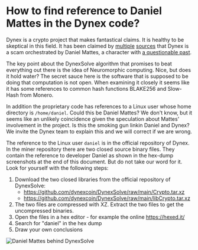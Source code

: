 # How to find reference to Daniel Mattes in the Dynex code?

Dynex is a crypto project that makes fantastical claims. It is healthy to be skeptical in this field. It has been claimed by
<a href="https://www.youtube.com/watch?v=VecEvumSRts">multiple</a> <a href="https://twitter.com/ScamPatrol12/status/1626088064698441728">sources</a>
that Dynex is a scam orchestrated by Daniel Mattes, a character with <a href="https://www.reuters.com/article/us-sec-jumio-mattes-idUSKCN1RE260">a questionable past</a>.

The key point about the DynexSolve algorithm that promises to beat everything out there is the idea of Neuromorphic computing. Nice, but does it hold water?
The secret sauce here is the software that is supposed to be doing that computation is not open. When examining it closely it seems like it has some
references to common hash functions BLAKE256 and Slow-Hash from Monero. 

In addition the proprietary code has references to a Linux user whose home directory is `/home/daniel`. Could this be Daniel Mattes? We don't know, but
it seems like an unlikely coincidence given the speculation about Mattes' involvement in the project. Is this the smoking gun linkin Daniel and Dynex?
We invite the Dynex team to explain this and we will correct if we are wrong.

The reference to the Linux user `daniel` is in the official repository of Dynex. In the miner repository there are two closed source binary files.
They contain the reference to developer Daniel as shown in the hex-dump screenshots at the end of this document. But do not take our word for it.
Look for yourself with the following steps:

1. Download the two closed libraries from the official repository of DynexSolve:
   - https://github.com/dynexcoin/DynexSolve/raw/main/Crypto.tar.xz
   - https://github.com/dynexcoin/DynexSolve/raw/main/libCrypto.tar.xz
2. The two files are compressed with XZ. Extract the two files to get the uncompressed binaries.
3. Open the files in a hex editor - for example the online https://hexed.it/
4. Search for "daniel" in the hex dump
5. Draw your own conclusions

![Daniel Mattes behind DynexSolve](https://i.imgur.com/V0hb2mt.gif)
